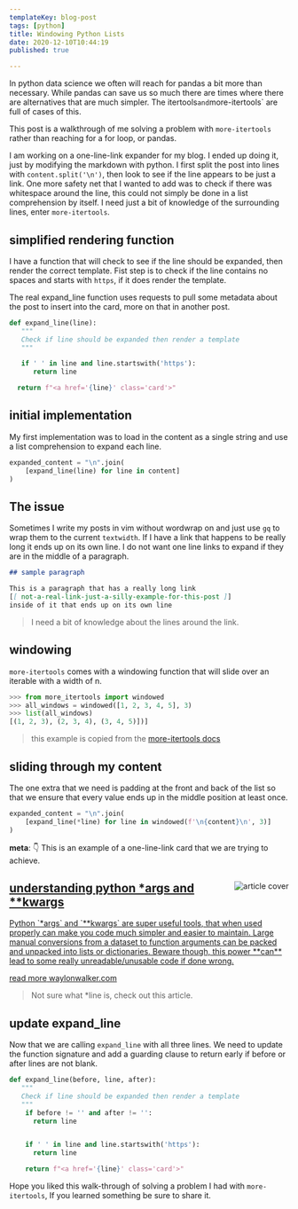 ```yaml
---
templateKey: blog-post
tags: [python]
title: Windowing Python Lists
date: 2020-12-10T10:44:19
published: true

---
```


In python data science we often will reach for pandas a bit more than
necessary. While pandas can save us so much there are times where there are
alternatives that are much simpler.  The itertools` and `more-itertools` are
full of cases of this.

This post is a walkthrough of me solving a problem with `more-itertools` rather
than reaching for a for loop, or pandas.

I am working on a  one-line-link expander for my blog.  I ended up doing it,
just by modifying the markdown with python.  I first split the post into lines
with `content.split('\n')`, then look to see if the line appears to be just a
link.  One more safety net that I wanted to add was to check if there was
whitespace around the line, this could not simply be done in a list
comprehension by itself.  I need just a bit of knowledge of the surrounding
lines, enter `more-itertools`.

## simplified rendering function

I have a function that will check to see if the line should be expanded, then
render the correct template.  Fist step is to check if the line contains no
spaces and starts with `https`, if it
does render the template.

The real expand_line function uses requests to pull some metadata about the
post to insert into the card, more on that in another post.

``` python
def expand_line(line):
   """
   Check if line should be expanded then render a template
   """

   if ' ' in line and line.startswith('https'):
      return line

  return f"<a href='{line}' class='card'>"
```

## initial implementation

My first implementation was to load in the content as a single string and use a
list comprehension to expand each line.

``` python
expanded_content = "\n".join(
    [expand_line(line) for line in content]
)
```

## The issue

Sometimes I write my posts in vim without wordwrap on and just use `gq` to wrap
them to the current `textwidth`.  If I have a link that happens to be really
long it ends up on its own line.  I do not want one line links to expand if
they are in the middle of a paragraph.

``` markdown
## sample paragraph

This is a paragraph that has a really long link
[[ not-a-real-link-just-a-silly-example-for-this-post ]]
inside of it that ends up on its own line
```

> I need a bit of knowledge about the lines around the link.

## windowing

`more-itertools` comes with a windowing function that will slide over an
iterable with a width of n.

``` python
>>> from more_itertools import windowed
>>> all_windows = windowed([1, 2, 3, 4, 5], 3)
>>> list(all_windows)
[(1, 2, 3), (2, 3, 4), (3, 4, 5)])]
```

> this example is copied from the [more-itertools
> docs](https://more-itertools.readthedocs.io/en/stable/api.html#more_itertools.windowed)

## sliding through my content

The one extra that we need is padding at the front and back of the list so that
we ensure that every value ends up in the middle position at least once.

``` python
expanded_content = "\n".join(
    [expand_line(*line) for line in windowed(f'\n{content}\n', 3)]
)
```

**meta**: 👇  This is an example of a one-line-link card that we are trying to
achieve.

<a class="onelinelink" href="https://waylonwalker.com/python-args-kwargs/">
<img style="float: right;" align='right' src="https://images.waylonwalker.com/python-args-kwargs-slides-dev_250x105.png" alt="article cover">
<div class="right">
    <h2>understanding python *args and **kwargs</h2>
    <p class="description">
    Python `*args` and `**kwargs` are super useful tools, that when used properly can make you code much simpler and easier to maintain.  Large manual conversions from a dataset to function arguments can be packed and unpacked into lists or dictionaries. Beware though, this power **can** lead to some really unreadable/unusable code if done wrong.
    </p>
    <p class="url">
    <span class="read-more">read more</span>  waylonwalker.com
    </p>
</div>
</a>

> Not sure what *line is, check out this article.

## update expand_line

Now that we are calling `expand_line` with all three lines.  We need to update
the function signature and add a guarding clause to return early if before or
after lines are not blank.

``` python
def expand_line(before, line, after):
   """
   Check if line should be expanded then render a template
   """
    if before != '' and after != '':
      return line


    if ' ' in line and line.startswith('https'):
      return line

    return f"<a href='{line}' class='card'>"
```

Hope you liked this walk-through of solving a problem I had with
`more-itertools`, If you learned something be sure to share it.
